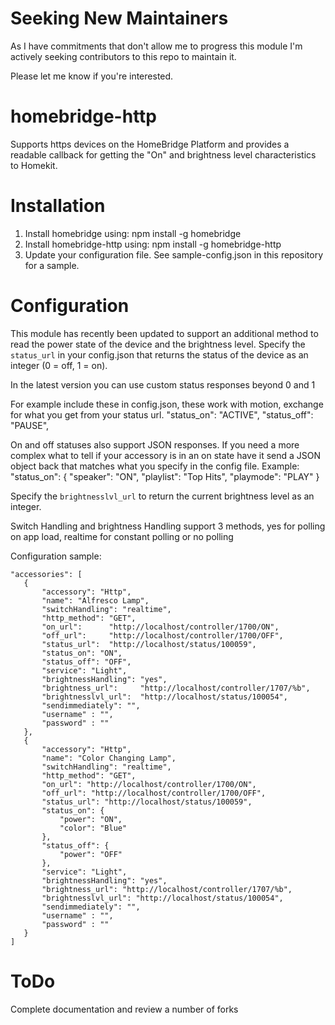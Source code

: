 # Seeking New Maintainers

As I have commitments that don't allow me to progress this module I'm actively seeking contributors to this repo to maintain it. 

Please let me know if you're interested.

# homebridge-http

Supports https devices on the HomeBridge Platform and provides a readable callback for getting the "On" and brightness level characteristics to Homekit.

# Installation

1. Install homebridge using: npm install -g homebridge
2. Install homebridge-http using: npm install -g homebridge-http
3. Update your configuration file. See sample-config.json in this repository for a sample. 

# Configuration

This module has recently been updated to support an additional method to read the power state of the device and the brightness level. Specify the `status_url` in your config.json that returns the status of the device as an integer (0 = off, 1 = on). 

In the latest version you can use custom status responses beyond 0 and 1

For example include these in config.json, these work with motion, exchange for what you get from your status url.
"status_on": "ACTIVE",
"status_off": "PAUSE",

On and off statuses also support JSON responses. If you need a more complex what to tell if your accessory is in an on state have it send a JSON object back that matches what you specify in the config file.
Example:
"status_on": {
    "speaker": "ON",
    "playlist": "Top Hits",
    "playmode": "PLAY"
}

Specify the `brightnesslvl_url` to return the current brightness level as an integer.

Switch Handling and brightness Handling support 3 methods, yes for polling on app load, realtime for constant polling or no polling

Configuration sample:

 ```
"accessories": [
    {
		"accessory": "Http",
		"name": "Alfresco Lamp",
		"switchHandling": "realtime",
		"http_method": "GET",
		"on_url":      "http://localhost/controller/1700/ON",
		"off_url":     "http://localhost/controller/1700/OFF",
		"status_url":  "http://localhost/status/100059",
		"status_on": "ON",
		"status_off": "OFF",
		"service": "Light",
		"brightnessHandling": "yes",
		"brightness_url":     "http://localhost/controller/1707/%b",
		"brightnesslvl_url":  "http://localhost/status/100054",
		"sendimmediately": "",
		"username" : "",
		"password" : ""					    
    },
    {
        "accessory": "Http",
        "name": "Color Changing Lamp",
        "switchHandling": "realtime",
        "http_method": "GET",
        "on_url": "http://localhost/controller/1700/ON",
        "off_url": "http://localhost/controller/1700/OFF",
        "status_url": "http://localhost/status/100059",
        "status_on": {
            "power": "ON",
            "color": "Blue"
        },
        "status_off": {
            "power": "OFF"
        },
        "service": "Light",
        "brightnessHandling": "yes",
        "brightness_url": "http://localhost/controller/1707/%b",
        "brightnesslvl_url": "http://localhost/status/100054",
        "sendimmediately": "",
        "username" : "",
        "password" : ""
    }
]
```

# ToDo

Complete documentation and review a number of  forks
